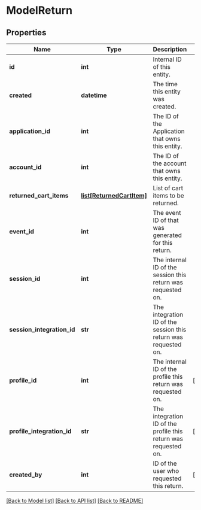 # ModelReturn

## Properties
Name | Type | Description | Notes
------------ | ------------- | ------------- | -------------
**id** | **int** | Internal ID of this entity. | 
**created** | **datetime** | The time this entity was created. | 
**application_id** | **int** | The ID of the Application that owns this entity. | 
**account_id** | **int** | The ID of the account that owns this entity. | 
**returned_cart_items** | [**list[ReturnedCartItem]**](ReturnedCartItem.md) | List of cart items to be returned. | 
**event_id** | **int** | The event ID of that was generated for this return. | 
**session_id** | **int** | The internal ID of the session this return was requested on. | 
**session_integration_id** | **str** | The integration ID of the session this return was requested on. | 
**profile_id** | **int** | The internal ID of the profile this return was requested on. | [optional] 
**profile_integration_id** | **str** | The integration ID of the profile this return was requested on. | [optional] 
**created_by** | **int** | ID of the user who requested this return. | [optional] 

[[Back to Model list]](../README.md#documentation-for-models) [[Back to API list]](../README.md#documentation-for-api-endpoints) [[Back to README]](../README.md)


